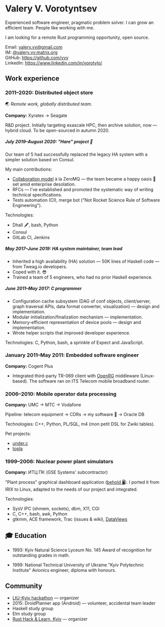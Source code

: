 # Valery V. Vorotyntsev

Experienced software engineer, pragmatic problem solver.  I can grow an efficient team.  People like working with me.

I am looking for a remote Rust programming opportunity, open source.

Email: valery.vv@gmail.com <br>
IM: [@valery.vv:matrix.org](https://matrix.to/#/@valery.vv:matrix.org) <br>
GitHub: https://github.com/vvv <br>
LinkedIn: https://www.linkedin.com/in/vorotylo/

## Work experience

### 2011–2020: Distributed object store

:earth_asia: _Remote work, globally distributed team._

**Company:** Xyratex → Seagate

R&D project.  Initially targeting exascale HPC, then archive solution, now — hybrid cloud.  To be open-sourced in autumn 2020.

##### July 2019–August 2020: "Hare" project :rabbit:

Our team of 5 had successfully replaced the legacy HA system with a simpler solution based on Consul.

My main contributions:
* [Collaboration model](http://hintjens.com/blog:23) à la ZeroMQ — the team became a happy oasis :palm_tree: set amid enterprise desolation.
* RFCs — I've established and promoted the systematic way of writing technical specifications.
* Tests automation (CI), merge bot ("Not Rocket Science Rule of Software Engineering").

Technologies:
- Dhall :fountain_pen:, bash, Python
- Consul
- GitLab CI, Jenkins

##### May 2017–June 2019: HA system maintainer, team lead

* Inherited a high availability (HA) solution — 50K lines of Haskell code — from Tweag.io developers.
* Coped with it. :sunglasses:
* Trained a team of 5 engineers, who had no prior Haskell experience.

##### June 2011–May 2017: C programmer

* Configuration cache subsystem (DAG of conf objects, client/server, graph traversal APIs, data format converter, visualization) — design and implementation.
* Modular initialization/finalization mechanism — implementation.
* Memory-efficient representation of device pools — design and implementation.
* Wrote helper scripts that improved developer experience.

Technologies: C, Python, bash, a sprinkle of Expect and JavaScript.

### January 2011–May 2011: Embedded software engineer

**Company:** Cogent Plus

* Integrated third-party TR-069 client with [OpenRG](https://web.archive.org/web/20110515113200/http://www.jungo.com/openrg/pr_openrg.html) middleware (Linux-based).  The software ran on ITS Telecom mobile broadband router.

### 2006–2010: Mobile operator data processing

**Company:** UMC → MTC → Vodafone

Pipeline: telecom equipment → CDRs → my software :wave: → Oracle DB

Technologies: C++, Python, PL/SQL, m4 (mon petit DSL for Zwiki tables).

Pet projects:
* [under.c](https://github.com/vvv/under.c)
* [topla](https://github.com/vvv/topla)

### 1999–2006: Nuclear power plant simulators

**Company:** ИТЦ ПК (GSE Systems' subcontractor)

"Plant process" graphical dashboard application ([behold :desktop_computer:](https://www.youtube.com/watch?v=L_WoXBLTCLs&t=51s)).  I ported it from IRIX to Linux, adapted to the needs of our project and integrated.

Technologies:
- SysV IPC (shmem, sockets), dbm, X11, CGI
- C, C++, bash, awk, Python
- gtkmm, ACE framework, Trac (issues & wiki), [DataViews](https://www.prs.de/dataviews%E2%84%A2)

## :mortar_board: Education

* 1993: Kyiv Natural Science Lyceum No. 145
  Award of recognition for outstanding grades in math.

* 1999: National Technical University of Ukraine "Kyiv Polytechnic Institute"
  Avionics engineer, diploma with honours.

## Community

* [LtU-Kyiv hackathon](https://wiki.haskell.org/LtU-Kiev/Hackathon) — organizer
* 2015: DroidPlanner app (Android) — volunteer, accidental team leader
* Haskell study group
* Elm study group
* [Rust Hack & Learn, Kyiv](https://kyivlambda.com/rust-hack-and-learn/README_en) — organizer
